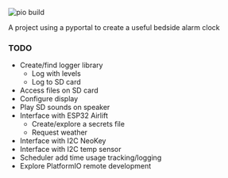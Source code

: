 ![pio build](https://github.com/IanBurwell/pyportal-clock/actions/workflows/pio.yml/badge.svg)

A project using a pyportal to create a useful bedside alarm clock



### TODO
- Create/find logger library
  - Log with levels
  - Log to SD card
- Access files on SD card
- Configure display
- Play SD sounds on speaker
- Interface with ESP32 Airlift
  - Create/explore a secrets file
  - Request weather
- Interface with I2C NeoKey
- Interface with I2C temp sensor
- Scheduler add time usage tracking/logging
- Explore PlatformIO remote development